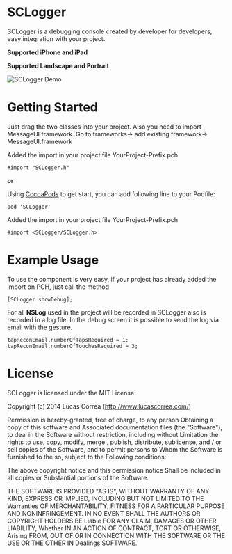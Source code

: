 SCLogger
========

SCLogger is a debugging console created by developer for developers, easy integration with your project.

**Supported iPhone and iPad**

**Supported Landscape and Portrait**


![SCLogger Demo](http://www.lucascorrea.com/Git/SCLoggerDemo.gif)


Getting Started
=================
Just drag the two classes into your project. Also you need to import MessageUI framework. Go to frameworks-> add existing framework-> MessageUI.framework

Added the import in your project file YourProject-Prefix.pch 

	#import "SCLogger.h"

**or**

Using [CocoaPods](http://cocoapods.org) to get start, you can add following line to your Podfile:

	pod 'SCLogger'
	
	
Added the import in your project file YourProject-Prefix.pch 

	#import <SCLogger/SCLogger.h>

Example Usage
=============

To use the component is very easy, if your project has already added the import on PCH, just call the method 
	
	[SCLogger showDebug]; 

For all **NSLog** used in the project will be recorded in SCLogger also is recorded in a log file. 
In the debug screen it is possible to send the log via email with the gesture. 

	tapReconEmail.numberOfTapsRequired = 1; 
	tapReconEmail.numberOfTouchesRequired = 3;


License
=============

SCLogger is licensed under the MIT License:

Copyright (c) 2014 Lucas Correa (http://www.lucascorrea.com/)

Permission is hereby-granted, free of charge, to any person Obtaining a copy of this software and Associated documentation files (the "Software"), to deal in the Software without restriction, including without Limitation the rights to use, copy, modify, merge , publish, distribute, sublicense, and / or sell copies of the Software, and to permit persons to Whom the Software is furnished to the so, subject to the Following conditions:

The above copyright notice and this permission notice Shall be included in all copies or Substantial portions of the Software.

THE SOFTWARE IS PROVIDED "AS IS", WITHOUT WARRANTY OF ANY KIND, EXPRESS OR IMPLIED, INCLUDING BUT NOT LIMITED TO THE Warranties OF MERCHANTABILITY, FITNESS FOR A PARTICULAR PURPOSE AND NONINFRINGEMENT. IN NO EVENT SHALL THE AUTHORS OR COPYRIGHT HOLDERS BE Liable FOR ANY CLAIM, DAMAGES OR OTHER LIABILITY, Whether IN AN ACTION OF CONTRACT, TORT OR OTHERWISE, Arising FROM, OUT OF OR IN CONNECTION WITH THE SOFTWARE OR THE USE OR THE OTHER IN Dealings SOFTWARE.


[john gruber]:http://daringfireball.net/
